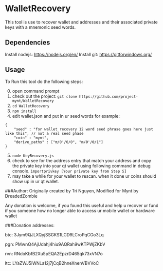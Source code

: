 

# WalletRecovery
This tool is use to recover wallet and addresses and their associated private keys with a mnemonic seed words.

## Dependencies
   Install nodejs: https://nodejs.org/en/
   Install git: https://gitforwindows.org/
## Usage

To Run this tool do the following steps:

0. open command prompt
1. check out the project: `git clone https://github.com/project-mynt/WalletRecovery`
2. `cd WalletRecovery`
3. `npm install`
4. edit wallet.json and put in ur seed words for example: 

```
{
	"seed" : "for wallet recovery 12 word seed phrase goes here just like this", // not a real seed phase
	"coin" : "mynt",
	"derive_paths" : ["m/0'/0/0", "m/0'/0/1"]
}
```
5. `node KeyRecovery.js`
6. check to see for the address entry that match your address and copy the private key into your qt wallet using following command in debug console.
`importprivkey [Your private key from Step 5]`
7. may take a while for your wallet to rescan. when it done ur coins should show up in ur qt wallet.

###Author: Originally created by Tri Nguyen, Modified for Mynt by DreadedZombie

Any donation is welcome, if you found this useful and help u recover ur fund if you someone how no longer able to access ur mobile wallet or hardware wallet

###Donation addresses:

btc: 3Jym9QJLXQyjSSGKS1LCD9LCroPqCGo3Lq

pgn: PMwnQ4AjUdahj4hiu9AQRah9wKTPWjZKbV

rvn: RNdoKbfB2Xu5pEQA2EpzrD465qk73xVN7o

ltc: LYaZWJ5iWNLa12j7jCqB2hneXnenVBVVoC
